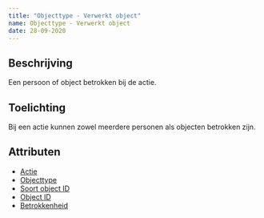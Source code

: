 ```yaml
---
title: "Objecttype - Verwerkt object"
name: Objecttype - Verwerkt object
date: 28-09-2020
---
```

## Beschrijving
Een persoon of object betrokken bij de actie.

## Toelichting
Bij een actie kunnen zowel meerdere personen als objecten betrokken zijn.

## Attributen
- [Actie](../attributen/Actie.md)
- [Objecttype](../attributen/Objecttype.md)
- [Soort object ID](../attributen/Soort_object_ID.md)
- [Object ID](../attributen/Object_ID.md)
- [Betrokkenheid](../attributen/Betrokkenheid.md)
